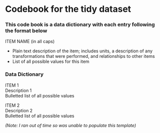 Codebook for the tidy dataset
========================================================

### This code book is a data dictionary with each entry following the format below

ITEM NAME (in all caps)  
* Plain text description of the item; includes units, a description of any transformations that were performed, and relationships to other items     
* List of all possible values for this item     

### Data Dictionary   

ITEM 1   
Description 1   
Bulletted list of all possible values   

ITEM 2   
Description 2   
Bulletted list of all possible values   

*(Note: I ran out of time so was unable to populate this template)*





